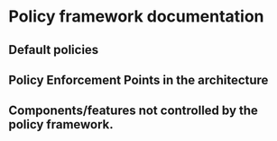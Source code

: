 Policy framework documentation
==============================

Default policies
----------------

Policy Enforcement Points in the architecture
---------------------------------------------

Components/features not controlled by the policy framework.
-----------------------------------------------------------
